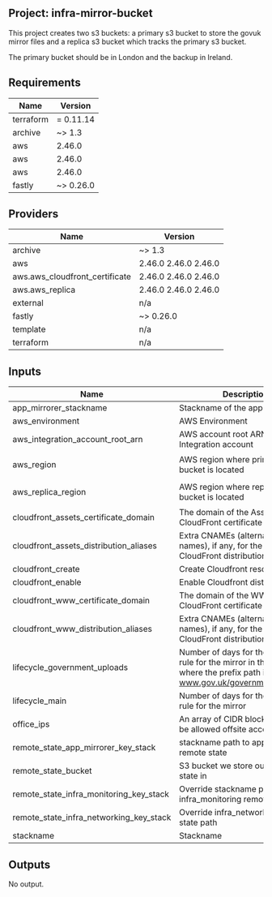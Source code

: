 ## Project: infra-mirror-bucket

This project creates two s3 buckets: a primary s3 bucket to store the govuk  
mirror files and a replica s3 bucket which tracks the primary s3 bucket.

The primary bucket should be in London and the backup in Ireland.

## Requirements

| Name | Version |
|------|---------|
| terraform | = 0.11.14 |
| archive | ~> 1.3 |
| aws | 2.46.0 |
| aws | 2.46.0 |
| aws | 2.46.0 |
| fastly | ~> 0.26.0 |

## Providers

| Name | Version |
|------|---------|
| archive | ~> 1.3 |
| aws | 2.46.0 2.46.0 2.46.0 |
| aws.aws\_cloudfront\_certificate | 2.46.0 2.46.0 2.46.0 |
| aws.aws\_replica | 2.46.0 2.46.0 2.46.0 |
| external | n/a |
| fastly | ~> 0.26.0 |
| template | n/a |
| terraform | n/a |

## Inputs

| Name | Description | Type | Default | Required |
|------|-------------|------|---------|:--------:|
| app\_mirrorer\_stackname | Stackname of the app mirrorer | `string` | n/a | yes |
| aws\_environment | AWS Environment | `string` | n/a | yes |
| aws\_integration\_account\_root\_arn | AWS account root ARN for the Integration account | `string` | n/a | yes |
| aws\_region | AWS region where primary s3 bucket is located | `string` | `"eu-west-2"` | no |
| aws\_replica\_region | AWS region where replica s3 bucket is located | `string` | `"eu-west-1"` | no |
| cloudfront\_assets\_certificate\_domain | The domain of the Assets CloudFront certificate to look up. | `string` | `""` | no |
| cloudfront\_assets\_distribution\_aliases | Extra CNAMEs (alternate domain names), if any, for the Assets CloudFront distribution. | `list` | `[]` | no |
| cloudfront\_create | Create Cloudfront resources. | `bool` | `false` | no |
| cloudfront\_enable | Enable Cloudfront distributions. | `bool` | `false` | no |
| cloudfront\_www\_certificate\_domain | The domain of the WWW CloudFront certificate to look up. | `string` | `""` | no |
| cloudfront\_www\_distribution\_aliases | Extra CNAMEs (alternate domain names), if any, for the WWW CloudFront distribution. | `list` | `[]` | no |
| lifecycle\_government\_uploads | Number of days for the lifecycle rule for the mirror in the case where the prefix path is www.gov.uk/government/uploads/ | `string` | `"8"` | no |
| lifecycle\_main | Number of days for the lifecycle rule for the mirror | `string` | `"5"` | no |
| office\_ips | An array of CIDR blocks that will be allowed offsite access. | `list` | n/a | yes |
| remote\_state\_app\_mirrorer\_key\_stack | stackname path to app\_mirrorer remote state | `string` | `""` | no |
| remote\_state\_bucket | S3 bucket we store our terraform state in | `string` | n/a | yes |
| remote\_state\_infra\_monitoring\_key\_stack | Override stackname path to infra\_monitoring remote state | `string` | `""` | no |
| remote\_state\_infra\_networking\_key\_stack | Override infra\_networking remote state path | `string` | `""` | no |
| stackname | Stackname | `string` | n/a | yes |

## Outputs

No output.

